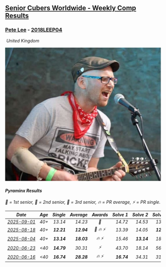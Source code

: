 <style>table {white-space: nowrap;}</style>
<link rel="stylesheet" type="text/css" href="/scw-comp/css/flags.css" />

## [Senior Cubers Worldwide - Weekly Comp Results](/scw-comp/results/)
### [Pete Lee](README.md) - [2018LEEP04](https://www.worldcubeassociation.org/persons/2018LEEP04?event=pyram)

<i class="flag flag-GB" />&nbsp;United Kingdom

![Pete Lee](1574700550.jpg)

#### Pyraminx Results

<span style="white-space: nowrap;">🥇 = 1st senior</span>, <span style="white-space: nowrap;">🥈 = 2nd senior</span>, <span style="white-space: nowrap;">🥉 = 3rd senior</span>, <span style="white-space: nowrap;">🔥 = PR average</span>, <span style="white-space: nowrap;">⚡ = PR single</span>.

| Date | Age | Single | Average | Awards | Solve 1 | Solve 2 | Solve 3 | Solve 4 | Solve 5 | Video |
| :--: | :--: | --: | --: | :--: | --: | --: | --: | --: | --: | :-- |
| [2025-09-01](../../results/2025-09-01/pyram.md) | 40+ | 13.14 | 14.23 | 🥉 | 14.72 | 14.53 | 13.45 | 17.11 | 13.14 | [Desktop](https://www.facebook.com/events/1683571982223204/permalink/1689827964930939) / [Mobile](https://m.facebook.com/events/1683571982223204?view=permalink&id=1689827964930939) |
| [2025-08-18](../../results/2025-08-18/pyram.md) | 40+ | **12.21** | **12.94** | 🥉 🔥 ⚡ | 13.39 | 14.05 | **12.21** | 12.28 | 13.14 | [Desktop](https://www.facebook.com/events/771985561972365/permalink/774270231743898) / [Mobile](https://m.facebook.com/events/771985561972365?view=permalink&id=774270231743898) |
| [2025-08-04](../../results/2025-08-04/pyram.md) | 40+ | **13.14** | **18.03** | 🔥 ⚡ | 15.46 | **13.14** | 18.13 | 35.32 | 20.49 | [Desktop](https://www.facebook.com/events/773476181922397/permalink/778063364797012) / [Mobile](https://m.facebook.com/events/773476181922397?view=permalink&id=778063364797012) |
| [2020-06-23](../../results/2020-06-23/pyram.md) | <40 | **14.79** | 30.31 | ⚡ | 43.70 | 18.14 | 56.90 | 29.10 | **14.79** | [Desktop](https://www.facebook.com/events/1618516681636159/permalink/1624128411074986) / [Mobile](https://m.facebook.com/events/1618516681636159?view=permalink&id=1624128411074986) |
| [2020-06-16](../../results/2020-06-16/pyram.md) | <40 | **16.74** | **28.28** | 🔥 ⚡ | **16.74** | 34.31 | 31.88 | 18.64 | 49.60 | [Desktop](https://www.facebook.com/events/296087658445428/permalink/299520834768777) / [Mobile](https://m.facebook.com/events/296087658445428?view=permalink&id=299520834768777) |


<!-- Global site tag (gtag.js) - Google Analytics -->
<script async src="https://www.googletagmanager.com/gtag/js?id=UA-86348435-3"></script>
<script>window.dataLayer = window.dataLayer || []; function gtag() {dataLayer.push(arguments);} gtag('js', new Date()); gtag('config', 'UA-86348435-3');</script>
